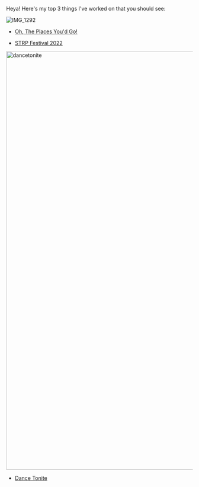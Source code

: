 Heya! Here's my top 3 things I've worked on that you should see:

![IMG_1292](https://github.com/nuel/nuel/assets/66974415/597fc196-1e93-400e-8c12-bddcb0bf6899)
- [Oh, The Places You'd Go!](https://places-archived.surge.sh)

- [STRP Festival 2022](https://festival2022.strp.nl)
<img width="1130" alt="dancetonite" src="https://github.com/nuel/nuel/assets/66974415/a9180368-f887-4a55-87e3-e74456508d07">

- [Dance Tonite](https://tonite.dance)
